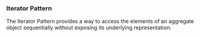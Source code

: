 ### Iterator Pattern

The Iterator Pattern provides a way to access the elements of an aggregate object sequentially without exposing its
underlying representation.